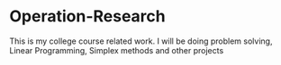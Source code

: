 # Operation-Research
This is my college course related work. I will be doing problem solving, Linear Programming, Simplex methods and other projects
